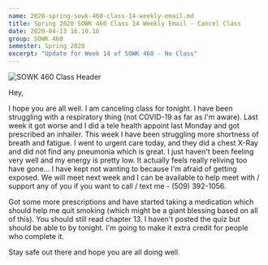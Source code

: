 ```yaml
---
name: 2020-spring-sowk-460-class-14-weekly-email.md
title: Spring 2020 SOWK 460 Class 14 Weekly Email - Cancel Class
date: 2020-04-13 16.10.16
group: SOWK 460
semester: Spring 2020
excerpt: "Update for Week 14 of SOWK 460 - No Class"
---
```


![SOWK 460 Class Header](https://jacobrcampbell.com/assets/media/class-header-sowk-program-evaluation.png "SOWK 460 Class Header")

Hey,

I hope you are all well. I am canceling class for tonight. I have been struggling with a respiratory thing (not COVID-19 as far as I'm aware). Last week it got worse and I did a tele health appoint last Monday and got prescribed an inhailer. This week I have been struggling more shortness of breath and fatigue. I went to urgent care today, and they did a chest X-Ray and did not find any pneumonia which is great. I just haven't been feeling very well and my energy is pretty low. It actually feels really reliving too have gone... I have kept not wanting to because I'm afraid of getting exposed. We will meet next week and I can be available to help meet with / support any of you if you want to call / text me - (509) 392-1056.

Got some more prescriptions and have started taking a medication which should help me quit smoking (which might be a giant blessing based on all of this). You should still read chapter 13. I haven't posted the quiz but should be able to by tonight. I'm going to make it extra credit for people who complete it.

Stay safe out there and hope you are all doing well.
